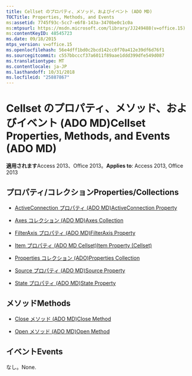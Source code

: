```yaml
---
title: Cellset のプロパティ、メソッド、およびイベント (ADO MD)
TOCTitle: Properties, Methods, and Events
ms:assetid: 7745f93c-5cc7-e6f8-143a-3470be0c1c0a
ms:mtpsurl: https://msdn.microsoft.com/library/JJ249488(v=office.15)
ms:contentKeyID: 48545723
ms.date: 09/18/2015
mtps_version: v=office.15
ms.openlocfilehash: 56e4dff1bd0c2bcd142cc0f70a412e39df6d76f1
ms.sourcegitcommit: c557bbcccf37a6011f89aae1ddd399dfe549d087
ms.translationtype: MT
ms.contentlocale: ja-JP
ms.lasthandoff: 10/31/2018
ms.locfileid: "25887867"
---
```

# <a name="cellset-properties-methods-and-events-ado-md"></a><span data-ttu-id="d67f2-102">Cellset のプロパティ、メソッド、およびイベント (ADO MD)</span><span class="sxs-lookup"><span data-stu-id="d67f2-102">Cellset Properties, Methods, and Events (ADO MD)</span></span>


<span data-ttu-id="d67f2-103">**適用されます**Access 2013、Office 2013。</span><span class="sxs-lookup"><span data-stu-id="d67f2-103">**Applies to**: Access 2013, Office 2013</span></span>

## <a name="propertiescollections"></a><span data-ttu-id="d67f2-104">プロパティ/コレクション</span><span class="sxs-lookup"><span data-stu-id="d67f2-104">Properties/Collections</span></span>

- [<span data-ttu-id="d67f2-105">ActiveConnection プロパティ (ADO MD)</span><span class="sxs-lookup"><span data-stu-id="d67f2-105">ActiveConnection Property</span></span>](activeconnection-property-ado-md.md)

- [<span data-ttu-id="d67f2-106">Axes コレクション (ADO MD)</span><span class="sxs-lookup"><span data-stu-id="d67f2-106">Axes Collection</span></span>](axes-collection-ado-md.md)

- [<span data-ttu-id="d67f2-107">FilterAxis プロパティ (ADO MD)</span><span class="sxs-lookup"><span data-stu-id="d67f2-107">FilterAxis Property</span></span>](filteraxis-property-ado-md.md)

- [<span data-ttu-id="d67f2-108">Item プロパティ (ADO MD Cellset)</span><span class="sxs-lookup"><span data-stu-id="d67f2-108">Item Property (Cellset)</span></span>](item-property-ado-md-cellset.md)

- [<span data-ttu-id="d67f2-109">Properties コレクション (ADO)</span><span class="sxs-lookup"><span data-stu-id="d67f2-109">Properties Collection</span></span>](properties-collection-ado.md)

- [<span data-ttu-id="d67f2-110">Source プロパティ (ADO MD)</span><span class="sxs-lookup"><span data-stu-id="d67f2-110">Source Property</span></span>](source-property-ado-md.md)

- [<span data-ttu-id="d67f2-111">State プロパティ (ADO MD)</span><span class="sxs-lookup"><span data-stu-id="d67f2-111">State Property</span></span>](state-property-ado-md.md)

## <a name="methods"></a><span data-ttu-id="d67f2-112">メソッド</span><span class="sxs-lookup"><span data-stu-id="d67f2-112">Methods</span></span>

- [<span data-ttu-id="d67f2-113">Close メソッド (ADO MD)</span><span class="sxs-lookup"><span data-stu-id="d67f2-113">Close Method</span></span>](close-method-ado-md.md)

- [<span data-ttu-id="d67f2-114">Open メソッド (ADO MD)</span><span class="sxs-lookup"><span data-stu-id="d67f2-114">Open Method</span></span>](open-method-ado-md.md)

## <a name="events"></a><span data-ttu-id="d67f2-115">イベント</span><span class="sxs-lookup"><span data-stu-id="d67f2-115">Events</span></span>

<span data-ttu-id="d67f2-116">なし。</span><span class="sxs-lookup"><span data-stu-id="d67f2-116">None.</span></span>

